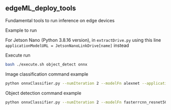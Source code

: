 ## edgeML_deploy_tools

Fundamental tools to run inference on edge devices

Example to run

For Jetson Nano (Python 3.8.16 version), in `extractDrive.py` using this line `applicationModelURL = JetsonNanoLinkDrive[name]` instead

Execute run

```sh
bash ./execute.sh object_detect onnx
```

Image classification command example

```sh
python onnxClassifier.py --numIteration 2 --modelFn alexnet --application img_class --prefix onnx
```

Object detection command example

```sh
python onnxClassifier.py --numIteration 2 --modelFn fasterrcnn_resnet50_fpn_v2 --application object_detect --prefix onnx
```
